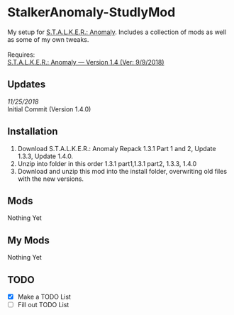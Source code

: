 # StalkerAnomaly-StudlyMod

My setup for [S.T.A.L.K.E.R.: Anomaly](https://www.moddb.com/mods/stalker-anomaly). Includes a collection of mods as well as some of my own tweaks.<br/>
<br/>
Requires:<br/>
[S.T.A.L.K.E.R.: Anomaly — Version 1.4 (Ver: 9/9/2018)](https://www.moddb.com/mods/stalker-anomaly/downloads)<br/>

## Updates
*11/25/2018*<br/>
Initial Commit (Version 1.4.0)<br/>

## Installation
1. Download S.T.A.L.K.E.R.: Anomaly Repack 1.3.1 Part 1  and 2,  Update 1.3.3, Update 1.4.0.
2. Unzip into folder in this order 1.3.1 part1,1.3.1 part2, 1.3.3, 1.4.0
3. Download and unzip this mod into the install folder, overwriting old files with the new versions.

## Mods
Nothing Yet<br/>

## My Mods
Nothing Yet<br/>

## TODO
- [x] Make a TODO List
- [ ] Fill out TODO List
